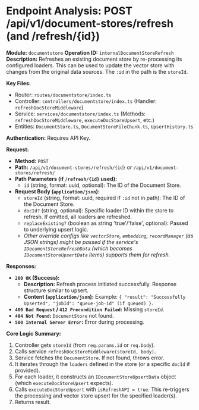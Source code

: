 # Endpoint Analysis: POST /api/v1/document-stores/refresh (and /refresh/{id})

**Module:** `documentstore`
**Operation ID:** `internalDocumentStoreRefresh`
**Description:** Refreshes an existing document store by re-processing its configured loaders. This can be used to update the vector store with changes from the original data sources. The `:id` in the path is the `storeId`.

**Key Files:**
* Router: `routes/documentstore/index.ts`
* Controller: `controllers/documentstore/index.ts` (Handler: `refreshDocStoreMiddleware`)
* Service: `services/documentstore/index.ts` (Methods: `refreshDocStoreMiddleware`, `executeDocStoreUpsert`, etc.)
* Entities: `DocumentStore.ts`, `DocumentStoreFileChunk.ts`, `UpsertHistory.ts`

**Authentication:** Requires API Key.

**Request:**
*   **Method:** `POST`
*   **Path:** `/api/v1/document-stores/refresh/{id}` or `/api/v1/document-stores/refresh/`
*   **Path Parameters (if `/refresh/{id}` used):**
    *   `id` (string, format: uuid, optional): The ID of the Document Store.
*   **Request Body (`application/json`):**
    *   `storeId` (string, format: uuid, required if `:id` not in path): The ID of the Document Store.
    *   `docId?` (string, optional): Specific loader ID within the store to refresh. If omitted, all loaders are refreshed.
    *   `replaceExisting?` (boolean as string 'true'/'false', optional): Passed to underlying upsert logic.
    *   *Other override configs like `vectorStore`, `embedding`, `recordManager` (as JSON strings) might be passed if the service's `IDocumentStoreRefreshData` (which becomes `IDocumentStoreUpsertData` items) supports them for refresh.*

**Responses:**

*   **`200 OK` (Success):**
    *   **Description:** Refresh process initiated successfully. Response structure similar to upsert.
    *   **Content (`application/json`):** Example: `{ "result": "Successfully Upserted", "jobId": "queue-job-id" (if queued) }`.
*   **`400 Bad Request` / `412 Precondition Failed`:** Missing `storeId`.
*   **`404 Not Found`:** `DocumentStore` not found.
*   **`500 Internal Server Error`:** Error during processing.

**Core Logic Summary:**
1. Controller gets `storeId` (from `req.params.id` or `req.body`).
2. Calls service `refreshDocStoreMiddleware(storeId, body)`.
3. Service fetches the `DocumentStore`. If not found, throws error.
4. It iterates through the `loaders` defined in the store (or a specific `docId` if provided).
5. For each loader, it constructs an `IDocumentStoreUpsertData` object (which `executeDocStoreUpsert` expects).
6. Calls `executeDocStoreUpsert` with `isRefreshAPI = true`. This re-triggers the processing and vector store upsert for the specified loader(s).
7. Returns result.
